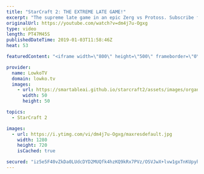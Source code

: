 ```yaml
---
title: "StarCraft 2: THE EXTREME LATE GAME!"
excerpt: "The supreme late game in an epic Zerg vs Protoss. Subscribe for more videos: http://lowko.tv/youtube More StarCraft 2 casts: https://goo.gl/bpDV8i  My first commentated match of StarCraft 2 in 2019 and it's a good one! This game almost mines out Para Site LE, a massive map in StarCraft 2. It's a game"
originalUrl: https://youtube.com/watch?v=dm4j7u-Ogxg
type: video
length: PT47M45S
publishedDateTime: 2019-01-03T11:58:46Z
heat: 53

featuredContent: "<iframe width=\"800\" height=\"500\" frameborder=\"0\" src=\"https://www.youtube.com/embed/dm4j7u-Ogxg\" allow=\"accelerometer; autoplay; encrypted-media; gyroscope; picture-in-picture\" allowfullscreen></iframe>"

provider:
  name: LowkoTV
  domain: lowko.tv
  images:
    - url: https://smartableai.github.io/starcraft2/assets/images/organizations/lowko.tv-50x50.jpg
      width: 50
      height: 50

topics:
  - StarCraft 2

images:
  - url: https://i.ytimg.com/vi/dm4j7u-Ogxg/maxresdefault.jpg
    width: 1280
    height: 720
    isCached: true

secured: "iz5e5F40vZkDa0LUdcDYD2MUQfk4hzKQ9kRx7PVz/OSVJwX+lvw1gxTnKUpyhKYF6ntMSSqsGu6m0SoNh41aC+bhQ9uDsZZwsnPtDpQxeSiBwBIYGofUNAwEMJjb32LVs1NKr4oE+AGyBY8WzqG1Lhri/9giKZFkmSoFf+t4/xjOOfQ5Mzdrcyo/bvVftmbcGNutcb1er3v+EalzMK4W3zsIBKXZP/M6X6VOIPN+uhJ7Qgou1sHeW6P5AjmZEI07YEXeEQGFB8Me9vc+WoZIF7hsYmL+wSRfRpG3rxBjL1UucTcf2ZgE4eR2GTpm1SWtVPPv1naD/YfYiWMQo9W3GjEU2sPdOUht4B3Hw9ntueuZh3GK4GUqube5YBKciT/zUN/S1b4uQmrS3eCUZMB3crqBUWL6omLAGHo4Z31eBkd60rnm0YfdWL+R74/6TvD5;Nea/nmkYXMAHl6uJt7M4tA=="
---
```


